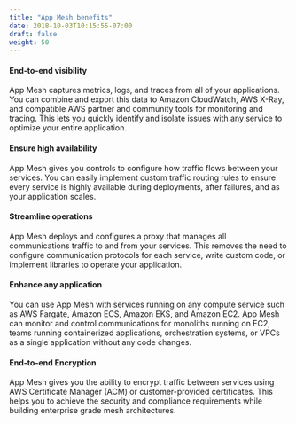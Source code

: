 ```yaml
---
title: "App Mesh benefits"
date: 2018-10-03T10:15:55-07:00
draft: false
weight: 50
---
```


#### End-to-end visibility
App Mesh captures metrics, logs, and traces from all of your applications. You can combine and export this data to Amazon CloudWatch, AWS X-Ray, and compatible AWS partner and community tools for monitoring and tracing. This lets you quickly identify and isolate issues with any service to optimize your entire application.

#### Ensure high availability
App Mesh gives you controls to configure how traffic flows between your services. You can easily implement custom traffic routing rules to ensure every service is highly available during deployments, after failures, and as your application scales.

#### Streamline operations
App Mesh deploys and configures a proxy that manages all communications traffic to and from your services. This removes the need to configure communication protocols for each service, write custom code, or implement libraries to operate your application.

#### Enhance any application
You can use App Mesh with services running on any compute service such as AWS Fargate, Amazon ECS, Amazon EKS, and Amazon EC2. App Mesh can monitor and control communications for monoliths running on EC2, teams running containerized applications, orchestration systems, or VPCs as a single application without any code changes.

#### End-to-end Encryption
App Mesh gives you the ability to encrypt traffic between services using AWS Certificate Manager (ACM) or customer-provided certificates. This helps you to achieve the security and compliance requirements while building enterprise grade mesh architectures. 
